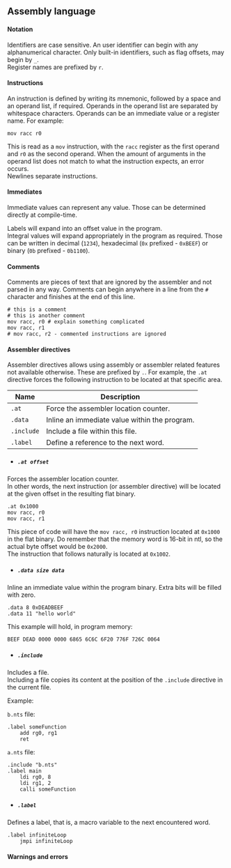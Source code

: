 ## Assembly language

#### Notation

Identifiers are case sensitive. An user identifier can begin with any alphanumerical character. Only built-in identifiers, such as flag offsets, may begin by `_`.  
Register names are prefixed by `r`.

#### Instructions

An instruction is defined by writing its mnemonic, followed by a space and an operand list, if required. Operands in the operand list are separated by whitespace characters. Operands can be an immediate value or a register name. For example:

`mov racc r0`

This is read as a `mov` instruction, with the `racc` register as the first operand and `r0` as the second operand. When the amount of arguments in the operand list does not match to what the instruction expects, an error occurs.  
Newlines separate instructions.

#### Immediates

Immediate values can represent any value. Those can be determined directly at compile-time.

Labels will expand into an offset value in the program.  
Integral values will expand appropriately in the program as required. Those can be written in decimal (`1234`), hexadecimal (`0x` prefixed - `0xBEEF`) or binary (`0b` prefixed - `0b1100`).  

#### Comments

Comments are pieces of text that are ignored by the assembler and not parsed in any way. Comments can begin anywhere in a line from the `#` character and finishes at the end of this line.

    # this is a comment
    # this is another comment
    mov racc, r0 # explain something complicated
    mov racc, r1
    # mov racc, r2 - commented instructions are ignored

#### Assembler directives

Assembler directives allows using assembly or assembler related features not available otherwise. These are prefixed by `.`. For example, the `.at` directive forces the following instruction to be located at that specific area.

| Name       | Description                                   |
|------------|-----------------------------------------------|
| `.at`      | Force the assembler location counter.         |
| `.data`    | Inline an immediate value within the program. |
| `.include` | Include a file within this file.              |
| `.label`   | Define a reference to the next word.          |

- ##### `.at offset`

Forces the assembler location counter.  
In other words, the next instruction (or assembler directive) will be located at the given offset in the resulting flat binary.

    .at 0x1000
    mov racc, r0
    mov racc, r1

This piece of code will have the `mov racc, r0` instruction located at `0x1000` in the flat binary. Do remember that the memory word is 16-bit in ntl, so the actual byte offset would be `0x2000`.  
The instruction that follows naturally is located at `0x1002`.

- ##### `.data size data`

Inline an immediate value within the program binary. Extra bits will be filled with zero.

	.data 8 0xDEADBEEF
	.data 11 "hello world"

This example will hold, in program memory:

	BEEF DEAD 0000 0000 6865 6C6C 6F20 776F 726C 0064

- ##### `.include`

Includes a file.  
Including a file copies its content at the position of the `.include` directive in the current file.

Example:

`b.nts` file:

	.label someFunction
		add rg0, rg1
		ret

`a.nts` file:

	.include "b.nts"
	.label main
		ldi rg0, 8
		ldi rg1, 2
		calli someFunction

- ##### `.label`

Defines a label, that is, a macro variable to the next encountered word.  

	.label infiniteLoop
		jmpi infiniteLoop
		
#### Warnings and errors
